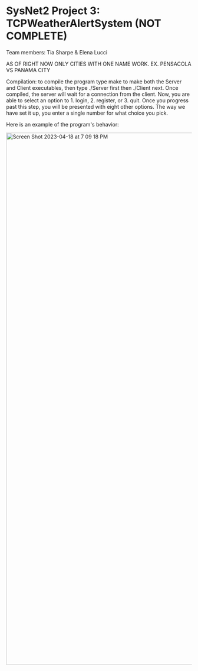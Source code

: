 # SysNet2 Project 3: TCPWeatherAlertSystem (NOT COMPLETE)

Team members: Tia Sharpe & Elena Lucci

AS OF RIGHT NOW ONLY CITIES WITH ONE NAME WORK. EX. PENSACOLA VS PANAMA CITY

Compilation: to compile the program type make to make both the Server and Client executables, then type ./Server first then ./Client next. Once compiled, the server will wait for a connection from the client. Now, you are able to select an option to 1. login, 2. register, or 3. quit. Once you progress past this step, you will be presented with eight other options. The way we have set it up, you enter a single number for what choice you pick.

Here is an example of the program's behavior:

<img width="1440" alt="Screen Shot 2023-04-18 at 7 09 18 PM" src="https://user-images.githubusercontent.com/61753893/232930971-4d5377f5-5867-4065-8523-982b0664b35c.png">
